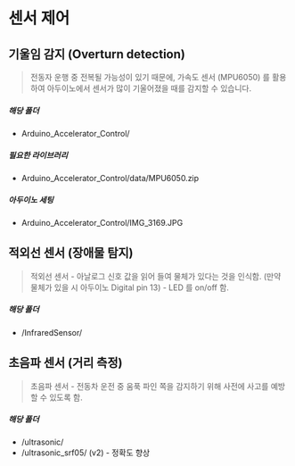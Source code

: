 # 센서 제어


## 기울임 감지 (Overturn detection)
> 전동자 운행 중 전복될 가능성이 있기 때문에, 가속도 센서 (MPU6050) 를 활용하여 아두이노에서 센서가 많이 기울어졌을 때를 감지할 수 있습니다. 

##### 해당 폴더
- Arduino_Accelerator_Control/

##### 필요한 라이브러리 
- Arduino_Accelerator_Control/data/MPU6050.zip


##### 아두이노 세팅
- Arduino_Accelerator_Control/IMG_3169.JPG

## 적외선 센서 (장애물 탐지)
> 적외선 센서 - 아날로그 신호 값을 읽어 들여 물체가 있다는 것을 인식함. (만약 물체가 있을 시 아두이노 Digital pin 13) - LED 를 on/off 함.

##### 해당 폴더
- /InfraredSensor/

## 초음파 센서 (거리 측정)
> 초음파 센서 - 전동차 운전 중 움푹 파인 쪽을 감지하기 위해 사전에 사고를 예방할 수 있도록 함. 

##### 해당 폴더
- /ultrasonic/
- /ultrasonic_srf05/ (v2) - 정확도 향상

